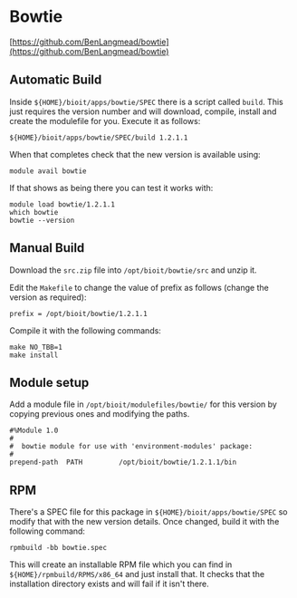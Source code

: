 # Bowtie

[https://github.com/BenLangmead/bowtie](https://github.com/BenLangmead/bowtie)

## Automatic Build

Inside `${HOME}/bioit/apps/bowtie/SPEC` there is a script called `build`. This just requires the version number and will download, compile, install and create the modulefile for you. Execute it as follows:

    ${HOME}/bioit/apps/bowtie/SPEC/build 1.2.1.1

When that completes check that the new version is available using:

    module avail bowtie

If that shows as being there you can test it works with:

    module load bowtie/1.2.1.1
    which bowtie
    bowtie --version

## Manual Build

Download the `src.zip` file into `/opt/bioit/bowtie/src` and unzip it.

Edit the `Makefile` to change the value of prefix as follows (change the version as required):

    prefix = /opt/bioit/bowtie/1.2.1.1

Compile it with the following commands:

    make NO_TBB=1
    make install

## Module setup

Add a module file in `/opt/bioit/modulefiles/bowtie/` for this version by copying previous ones and modifying the paths.

    #%Module 1.0
    #
    #  bowtie module for use with 'environment-modules' package:
    #
    prepend-path  PATH         /opt/bioit/bowtie/1.2.1.1/bin

## RPM

There's a SPEC file for this package in `${HOME}/bioit/apps/bowtie/SPEC` so modify that with the new version details. Once changed, build it with the following command:

    rpmbuild -bb bowtie.spec

This will create an installable RPM file which you can find in `${HOME}/rpmbuild/RPMS/x86_64` and just install that. It checks that the installation directory exists and will fail if it isn't there.
